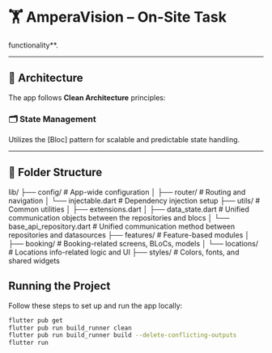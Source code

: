 # 🏋️ AmperaVision – On-Site Task

functionality**.

---


## 🧱 Architecture

The app follows **Clean Architecture** principles:

### 🗂️ State Management

Utilizes the [Bloc] pattern for scalable and predictable state handling.

---

## 📁 Folder Structure

lib/
├── config/ # App-wide configuration
│ ├── router/ # Routing and navigation
│ └── injectable.dart # Dependency injection setup
├── utils/ # Common utilities
│ ├── extensions.dart
│ ├── data_state.dart # Unified communication objects between the repositories and blocs
│ └── base_api_repository.dart # Unified communication method between repositories and datasources
├── features/ # Feature-based modules
│ ├── booking/ # Booking-related screens, BLoCs, models
│ └── locations/ # Locations info-related logic and UI
├── styles/ # Colors, fonts, and shared widgets


## Running the Project

Follow these steps to set up and run the app locally:

```bash
flutter pub get
flutter pub run build_runner clean
flutter pub run build_runner build --delete-conflicting-outputs
flutter run
